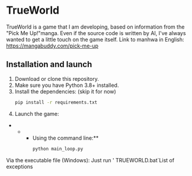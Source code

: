 # TrueWorld
TrueWorld is a game that I am developing, based on information from the "Pick Me Up!"manga. Even if the source code is written by AI, I've always wanted to get a little touch on the game itself.
Link to manhwa in English:
https://mangabuddy.com/pick-me-up

## Installation and launch

1. Download or clone this repository.
2. Make sure you have Python 3.8+ installed.
3. Install the dependencies: (skip it for now)
    ```bash
    pip install -r requirements.txt
    ```
4. Launch the game:
* * * Using the command line:**
        ```bash
        python main_loop.py
        ```
Via the executable file (Windows):
Just run ' TRUEWORLD.bat`List of exceptions
